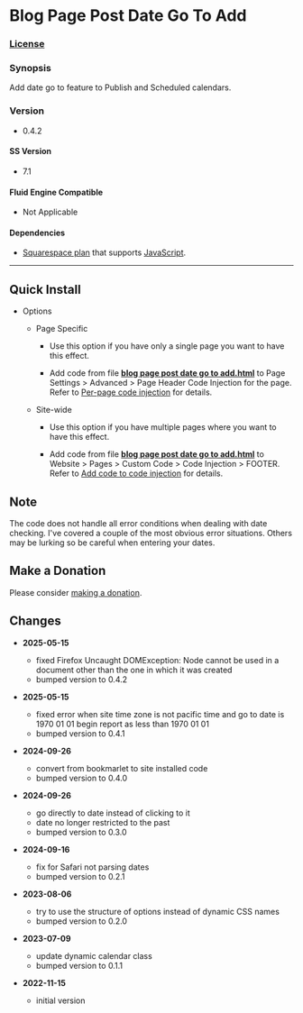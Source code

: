 # Blog Page Post Date Go To Add

### [License][1]

### Synopsis

Add date go to feature to Publish and Scheduled calendars.

### Version

  * 0.4.2

#### SS Version

  * 7.1

#### Fluid Engine Compatible

  * Not Applicable

#### Dependencies

  * [Squarespace plan][2] that supports [JavaScript][3].

---

## Quick Install

* Options

  * Page Specific
  
    * Use this option if you have only a single page you want to have this
      effect.
      
    * Add code from file **[blog page post date go to add.html][4]** to Page
      Settings > Advanced > Page Header Code Injection for the page. Refer to
      [Per-page code injection][5] for details.
      
  * Site-wide
  
    * Use this option if you have multiple pages where you want to have this
      effect.
      
    * Add code from file **[blog page post date go to add.html][4]** to
      Website > Pages > Custom Code > Code Injection > FOOTER. Refer to [Add
      code to code injection][6] for details.

## Note

The code does not handle all error conditions when dealing with date checking.
I've covered a couple of the most obvious error situations. Others may be
lurking so be careful when entering your dates.

## Make a Donation

Please consider [making a donation][7].

## Changes


* **2025-05-15**

  * fixed Firefox Uncaught DOMException: Node cannot be used in a document other
    than the one in which it was created
  * bumped version to 0.4.2
  
* **2025-05-15**

  * fixed error when site time zone is not pacific time and go to date is
    1970 01 01 begin report as less than 1970 01 01
  * bumped version to 0.4.1
  
* **2024-09-26**

  * convert from bookmarlet to site installed code
  * bumped version to 0.4.0
  
* **2024-09-26**

  * go directly to date instead of clicking to it
  * date no longer restricted to the past
  * bumped version to 0.3.0
  
* **2024-09-16**

  * fix for Safari not parsing dates
  * bumped version to 0.2.1
  
* **2023-08-06**

  * try to use the structure of options instead of dynamic CSS names
  * bumped version to 0.2.0
  
* **2023-07-09**

  * update dynamic calendar class
  * bumped version to 0.1.1
  
* **2022-11-15**

  * initial version

[1]: https://github.com/tomsWebConsulting/twcsl/blob/main/LICENSE.txt#L1
[2]: https://www.squarespace.com/pricing
[3]: https://en.wikipedia.org/wiki/JavaScript
[4]: blog%20page%20post%20date%20go%20to%20add.html#L1
[5]: https://support.squarespace.com/hc/en-us/articles/205815908-Using-code-injection#toc-per-page-code-injection
[6]: https://support.squarespace.com/hc/en-us/articles/205815908-Using-code-injection#toc-add-code-to-code-injection
[7]: https://github.com/tomsWebConsulting/twcsl#make-a-donation
